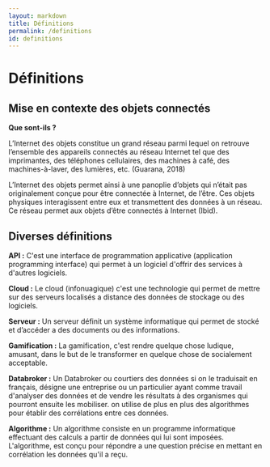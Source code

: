 ```yaml
---
layout: markdown
title: Définitions
permalink: /definitions
id: definitions
---
```


<h1 class="mb-5">Définitions</h1>

## Mise en contexte des objets connectés 

**Que sont-ils ?**

L’Internet des objets constitue un grand réseau parmi lequel on retrouve l’ensemble des appareils connectés au réseau Internet tel que des imprimantes, des téléphones cellulaires, des machines à café, des machines-à-laver, des lumières, etc. (Guarana, 2018)

L’Internet des objets permet ainsi à une panoplie d’objets qui n’était pas originalement conçue pour être connectée à Internet, de l’être. Ces objets physiques interagissent entre eux et transmettent des données à un réseau. Ce réseau permet aux objets d’être connectés à Internet (Ibid). 

## Diverses définitions 

**API :** C'est une interface de programmation applicative (application programming interface) qui permet à un logiciel d'offrir des services à d'autres logiciels.

**Cloud :** Le cloud (infonuagique) c'est une technologie qui permet de mettre sur des serveurs localisés a distance des données de stockage ou des logiciels.

**Serveur :** Un serveur définit un système informatique qui permet de stocké et d’accéder a des documents ou des informations.

**Gamification :** La gamification, c'est rendre quelque chose ludique, amusant, dans le but de le transformer en quelque chose de socialement acceptable.

**Databroker :** Un Databroker ou courtiers des données si on le traduisait en français, désigne une entreprise ou un particulier ayant comme travail d'analyser des données et de vendre les résultats à des organismes qui pourront ensuite les mobiliser. on utilise de plus en plus des algorithmes pour établir des corrélations entre ces données.

**Algorithme :** Un algorithme consiste en un programme informatique effectuant des calculs a partir de données qui lui sont imposées. L'algorithme, est conçu pour répondre a une question précise en mettant en corrélation les données qu'il a reçu.

